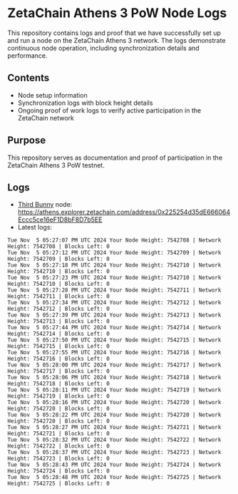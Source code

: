 # ZetaChain Athens 3 PoW Node Logs
This repository contains logs and proof that we have successfully set up and run a node on the ZetaChain Athens 3 network. The logs demonstrate continuous node operation, including synchronization details and performance.

## Contents
- Node setup information
- Synchronization logs with block height details
- Ongoing proof of work logs to verify active participation in the ZetaChain network

## Purpose
This repository serves as documentation and proof of participation in the ZetaChain Athens 3 PoW testnet.

## Logs

- [Third Bunny](https://thirdbunny.xyz/) node: https://athens.explorer.zetachain.com/address/0x225254d35dE666064Eccc5ce16eF1D8bF8D7b5EE
- Latest logs:
```
Tue Nov  5 05:27:07 PM UTC 2024 Your Node Height: 7542708 | Network Height: 7542708 | Blocks Left: 0
Tue Nov  5 05:27:12 PM UTC 2024 Your Node Height: 7542709 | Network Height: 7542709 | Blocks Left: 0
Tue Nov  5 05:27:18 PM UTC 2024 Your Node Height: 7542710 | Network Height: 7542710 | Blocks Left: 0
Tue Nov  5 05:27:23 PM UTC 2024 Your Node Height: 7542710 | Network Height: 7542710 | Blocks Left: 0
Tue Nov  5 05:27:28 PM UTC 2024 Your Node Height: 7542711 | Network Height: 7542711 | Blocks Left: 0
Tue Nov  5 05:27:34 PM UTC 2024 Your Node Height: 7542712 | Network Height: 7542712 | Blocks Left: 0
Tue Nov  5 05:27:39 PM UTC 2024 Your Node Height: 7542713 | Network Height: 7542713 | Blocks Left: 0
Tue Nov  5 05:27:44 PM UTC 2024 Your Node Height: 7542714 | Network Height: 7542714 | Blocks Left: 0
Tue Nov  5 05:27:50 PM UTC 2024 Your Node Height: 7542715 | Network Height: 7542715 | Blocks Left: 0
Tue Nov  5 05:27:55 PM UTC 2024 Your Node Height: 7542716 | Network Height: 7542716 | Blocks Left: 0
Tue Nov  5 05:28:00 PM UTC 2024 Your Node Height: 7542717 | Network Height: 7542717 | Blocks Left: 0
Tue Nov  5 05:28:06 PM UTC 2024 Your Node Height: 7542718 | Network Height: 7542718 | Blocks Left: 0
Tue Nov  5 05:28:11 PM UTC 2024 Your Node Height: 7542719 | Network Height: 7542719 | Blocks Left: 0
Tue Nov  5 05:28:16 PM UTC 2024 Your Node Height: 7542720 | Network Height: 7542720 | Blocks Left: 0
Tue Nov  5 05:28:22 PM UTC 2024 Your Node Height: 7542720 | Network Height: 7542720 | Blocks Left: 0
Tue Nov  5 05:28:27 PM UTC 2024 Your Node Height: 7542721 | Network Height: 7542721 | Blocks Left: 0
Tue Nov  5 05:28:32 PM UTC 2024 Your Node Height: 7542722 | Network Height: 7542722 | Blocks Left: 0
Tue Nov  5 05:28:37 PM UTC 2024 Your Node Height: 7542723 | Network Height: 7542723 | Blocks Left: 0
Tue Nov  5 05:28:43 PM UTC 2024 Your Node Height: 7542724 | Network Height: 7542724 | Blocks Left: 0
Tue Nov  5 05:28:48 PM UTC 2024 Your Node Height: 7542725 | Network Height: 7542725 | Blocks Left: 0
```
